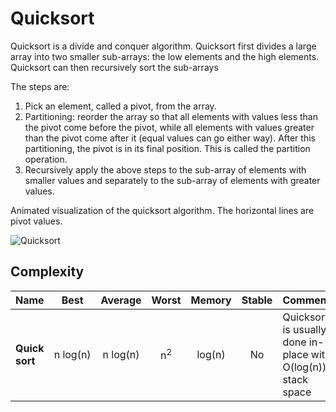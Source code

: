 # Quicksort

Quicksort is a divide and conquer algorithm.
Quicksort first divides a large array into two smaller
sub-arrays: the low elements and the high elements.
Quicksort can then recursively sort the sub-arrays

The steps are:

1. Pick an element, called a pivot, from the array.
2. Partitioning: reorder the array so that all elements with
   values less than the pivot come before the pivot, while all
   elements with values greater than the pivot come after it
   (equal values can go either way). After this partitioning,
   the pivot is in its final position. This is called the
   partition operation.
3. Recursively apply the above steps to the sub-array of
   elements with smaller values and separately to the
   sub-array of elements with greater values.

Animated visualization of the quicksort algorithm.
The horizontal lines are pivot values.

![Quicksort](https://upload.wikimedia.org/wikipedia/commons/6/6a/Sorting_quicksort_anim.gif)

## Complexity

| Name           |     Best      |    Average    |     Worst     | Memory | Stable | Comments                                                      |
| -------------- | :-----------: | :-----------: | :-----------: | :----: | :----: | :------------------------------------------------------------ |
| **Quick sort** | n&nbsp;log(n) | n&nbsp;log(n) | n<sup>2</sup> | log(n) |   No   | Quicksort is usually done in-place with O(log(n)) stack space |
